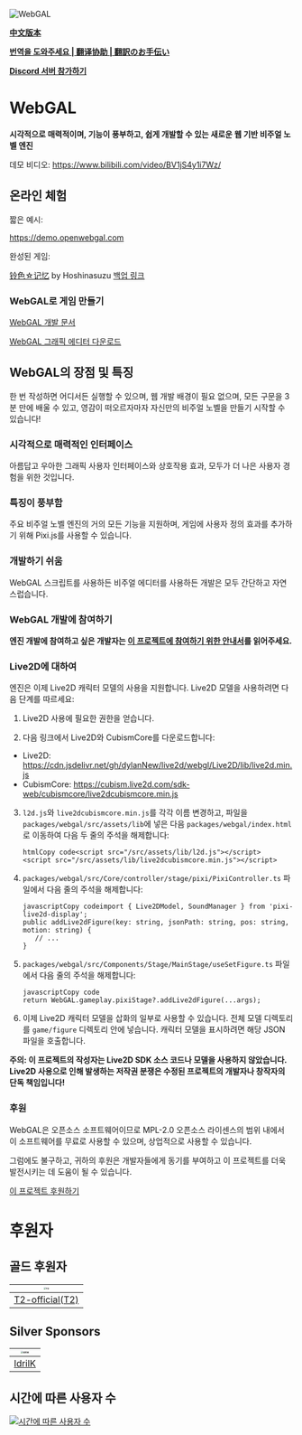 ![WebGAL](https://user-images.githubusercontent.com/30483415/227242979-297ff392-f210-47ef-b0e9-d4788ddc8df0.png)

**[中文版本](/README.md)**

**[번역을 도와주세요 | 翻译协助 | 翻訳のお手伝い ](https://github.com/MakinoharaShoko/WebGAL/tree/dev/packages/webgal/src/translations)**

**[Discord 서버 참가하기](https://discord.gg/kPrQkJttJy)**

# WebGAL

**시각적으로 매력적이며, 기능이 풍부하고, 쉽게 개발할 수 있는 새로운 웹 기반 비주얼 노벨 엔진**

데모 비디오: https://www.bilibili.com/video/BV1jS4y1i7Wz/

## 온라인 체험

짧은 예시:

https://demo.openwebgal.com

완성된 게임:

[铃色☆记忆](http://hoshinasuzu.cn/) by Hoshinasuzu  [백업 링크](http://hoshinasuzu.cc/)

### WebGAL로 게임 만들기

[WebGAL 개발 문서](https://docs.openwebgal.com/)

[WebGAL 그래픽 에디터 다운로드](https://github.com/MakinoharaShoko/WebGAL_Terre/releases)

## WebGAL의 장점 및 특징

한 번 작성하면 어디서든 실행할 수 있으며, 웹 개발 배경이 필요 없으며, 모든 구문을 3분 만에 배울 수 있고, 영감이 떠오르자마자 자신만의 비주얼 노벨을 만들기 시작할 수 있습니다!

### 시각적으로 매력적인 인터페이스

아름답고 우아한 그래픽 사용자 인터페이스와 상호작용 효과, 모두가 더 나은 사용자 경험을 위한 것입니다.

### 특징이 풍부함

주요 비주얼 노벨 엔진의 거의 모든 기능을 지원하며, 게임에 사용자 정의 효과를 추가하기 위해 Pixi.js를 사용할 수 있습니다.

### 개발하기 쉬움

WebGAL 스크립트를 사용하든 비주얼 에디터를 사용하든 개발은 모두 간단하고 자연스럽습니다.

### WebGAL 개발에 참여하기

**엔진 개발에 참여하고 싶은 개발자는 [이 프로젝트에 참여하기 위한 안내서](https://docs.openwebgal.com/developers/)를 읽어주세요.**

### Live2D에 대하여
엔진은 이제 Live2D 캐릭터 모델의 사용을 지원합니다. Live2D 모델을 사용하려면 다음 단계를 따르세요:

1. Live2D 사용에 필요한 권한을 얻습니다.

2. 다음 링크에서 Live2D와 CubismCore를 다운로드합니다:

  - Live2D: https://cdn.jsdelivr.net/gh/dylanNew/live2d/webgl/Live2D/lib/live2d.min.js
  - CubismCore: https://cubism.live2d.com/sdk-web/cubismcore/live2dcubismcore.min.js

3. `l2d.js`와 `live2dcubismcore.min.js`를 각각 이름 변경하고, 파일을 `packages/webgal/src/assets/lib`에 넣은 다음 `packages/webgal/index.html`로 이동하여 다음 두 줄의 주석을 해제합니다:
   ```
   htmlCopy code<script src="/src/assets/lib/l2d.js"></script>
   <script src="/src/assets/lib/live2dcubismcore.min.js"></script>
   ```

4. `packages/webgal/src/Core/controller/stage/pixi/PixiController.ts` 파일에서 다음 줄의 주석을 해제합니다:

   ```
   javascriptCopy codeimport { Live2DModel, SoundManager } from 'pixi-live2d-display';
   public addLive2dFigure(key: string, jsonPath: string, pos: string, motion: string) {
      // ...
   }
   ```

5. `packages/webgal/src/Components/Stage/MainStage/useSetFigure.ts` 파일에서 다음 줄의 주석을 해제합니다:

   ```
   javascriptCopy code
   return WebGAL.gameplay.pixiStage?.addLive2dFigure(...args);
   ```

6. 이제 Live2D 캐릭터 모델을 삽화의 일부로 사용할 수 있습니다. 전체 모델 디렉토리를 `game/figure` 디렉토리 안에 넣습니다. 캐릭터 모델을 표시하려면 해당 JSON 파일을 호출합니다.

**주의: 이 프로젝트의 작성자는 Live2D SDK 소스 코드나 모델을 사용하지 않았습니다. Live2D 사용으로 인해 발생하는 저작권 분쟁은 수정된 프로젝트의 개발자나 창작자의 단독 책임입니다!**

### 후원

WebGAL은 오픈소스 소프트웨어이므로 MPL-2.0 오픈소스 라이센스의 범위 내에서 이 소프트웨어를 무료로 사용할 수 있으며, 상업적으로 사용할 수 있습니다.

그럼에도 불구하고, 귀하의 후원은 개발자들에게 동기를 부여하고 이 프로젝트를 더욱 발전시키는 데 도움이 될 수 있습니다.

[이 프로젝트 후원하기](https://docs.openwebgal.com/sponsor/)

# 후원자

## 골드 후원자

| <img src="https://avatars.githubusercontent.com/u/91712707?v=4" alt="T2" style="zoom:25%;" /> |
| ------------------------------------------------------------ |
| [T2-official(T2)](https://github.com/T2-official)            |

## Silver Sponsors
| <img src="https://avatars.githubusercontent.com/u/103700780?v=4" alt="IdrilK" style="zoom:25%;" /> |
| ------------------------------------------------------------ |
| [IdrilK](https://github.com/IdrilK)            |

## 시간에 따른 사용자 수

[![시간에 따른 사용자 수](https://starchart.cc/MakinoharaShoko/WebGAL.svg)](https://starchart.cc/MakinoharaShoko/WebGAL)
